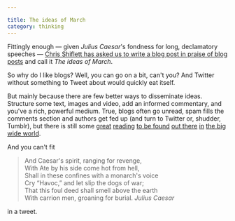```yaml
---

title: The ideas of March
category: thinking
---
```


Fittingly enough — given _Julius Caesar_'s fondness for long, declamatory speeches — [Chris Shiflett has asked us to write a blog post in praise of blog posts](http://shiflett.org/blog/2011/mar/ideas-of-march) and call it _The ideas of March_.

So why do I like blogs? Well, you can go on a bit, can't you? And Twitter without something to Tweet about would quickly eat itself.

But mainly because there are few better ways to disseminate ideas. Structure some text, images and video, add an informed commentary, and you've a rich, powerful medium. True, blogs often go unread, spam fills the comments section and authors get fed up (and turn to Twitter or, shudder, Tumblr), but there is still some [great](http://www.66000milesperhour.com/) [reading](http://blog.fawny.org/) [to be found](http://www.nextleft.org/) [out there](http://www.daccreative.co.uk/goodcopybadcopy/2011/03/10/twelve-more-words-to-ban-from-your-workplace/) [in](http://www.gerrymcgovern.com/nt/2011/nt-2011-03-14-Price-business.htm) [the big wide world](http://www.contrast.ie/blog/the-future-of-analytics-products/).

And you can't fit

> And Caesar's spirit, ranging for revenge,<br>
With Ate by his side come hot from hell,<br>
Shall in these confines with a monarch's voice<br>
Cry “Havoc,” and let slip the dogs of war;<br>
That this foul deed shall smell above the earth<br>
With carrion men, groaning for burial. <cite>Julius Caesar</cite>


in a tweet.
